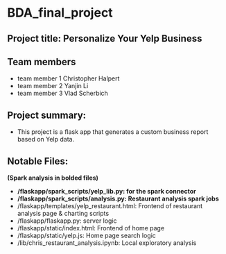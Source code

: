 # BDA_final_project

## Project title: Personalize Your Yelp Business

## Team members
- team member 1 Christopher Halpert
- team member 2 Yanjin Li
- team member 3 Vlad Scherbich
  
## Project summary:
- This project is a flask app that generates a custom business report based on Yelp data.

## Notable Files:
__(Spark analysis in bolded files)__
- __/flaskapp/spark_scripts/yelp_lib.py: for the spark connector__
- __/flaskapp/spark_scripts/analysis.py: Restaurant analysis spark jobs__
- /flaskapp/templates/yelp_restaurant.html: Frontend of restaurant analysis page & charting scripts
- /flaskapp/flaskapp.py: server logic
- /flaskapp/static/index.html: Frontend of home page
- /flaskapp/static/yelp.js: Home page search logic
- /lib/chris_restaurant_analysis.ipynb: Local exploratory analysis